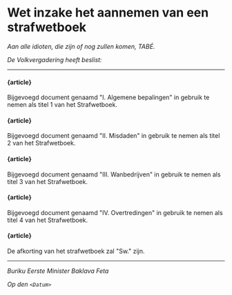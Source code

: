 # Wet inzake het aannemen van een strafwetboek

_Aan alle idioten, die zijn of nog zullen komen, TABÉ._

_De Volkvergadering heeft beslist:_

--------------------------

#### {article}
Bijgevoegd document genaamd "I. Algemene bepalingen" in gebruik te nemen als titel 1 van het Strafwetboek.

#### {article}
Bijgevoegd document genaamd "II. Misdaden" in gebruik te nemen als titel 2 van het Strafwetboek.

#### {article}
Bijgevoegd document genaamd "III. Wanbedrijven" in gebruik te nemen als titel 3 van het Strafwetboek.

#### {article}
Bijgevoegd document genaamd "IV. Overtredingen" in gebruik te nemen als titel 4 van het Strafwetboek.

#### {article}
De afkorting van het strafwetboek zal "Sw." zijn.

--------------------------

_Buriku Eerste Minister Baklava Feta_

_Op den ``<Datum>``_
